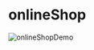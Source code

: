 # onlineShop
![onlineShopDemo](https://user-images.githubusercontent.com/45935964/99384809-a585fa00-28d8-11eb-84ba-bc213aaa15b2.gif)
